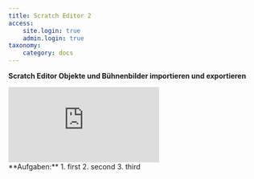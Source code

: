```yaml
---
title: Scratch Editor 2
access:
    site.login: true
    admin.login: true
taxonomy:
    category: docs
---
```


**Scratch Editor Objekte und Bühnenbilder importieren und exportieren** 

<div class="video-container-wrapper"><div class='video-container'><iframe src='https://www.youtube.com/embed/HLNveHrQtDA'  frameborder='0' allowfullscreen></iframe></div></div>
**Aufgaben:**
1. first
2. second
3. third
